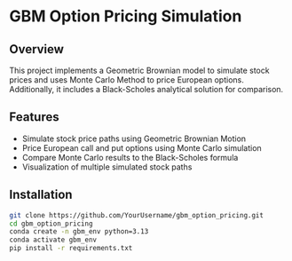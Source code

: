 # GBM Option Pricing Simulation
## Overview
This project implements a Geometric Brownian model to simulate stock prices and uses Monte Carlo Method to price European options. Additionally, it includes a Black-Scholes analytical solution for comparison.

## Features
- Simulate stock price paths using Geometric Brownian Motion
- Price European call and put options using Monte Carlo simulation
- Compare Monte Carlo results to the Black-Scholes formula
- Visualization of multiple simulated stock paths

## Installation
```bash
git clone https://github.com/YourUsername/gbm_option_pricing.git
cd gbm_option_pricing
conda create -n gbm_env python=3.13
conda activate gbm_env
pip install -r requirements.txt


